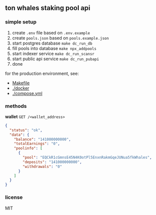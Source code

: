 ## ton whales staking pool api

### simple setup

1. create `.env` file based on `.env.example`
2. create `pools.json` based on `pools.example.json`
3. start postgres database `make dc_run_db`
4. fill pools into database `make npx_addpools`
5. start indexer service `make dc_run_scansr`
6. start public api service `make dc_run_pubapi`
7. done

for the production environment, see:
- [Makefile](./Makefile)
- [./docker](./.docker/)
- [./compose.yml](./compose.yml)

### methods

**wallet**
`GET /<wallet_address>`
```json
{
  "status": "ok",
  "data": {
    "balance": "141000000000",
    "totalEarnings": "0",
    "poolinfo": [
      {
        "pool": "EQCkR1cGmnsE45N4K0otPl5EnxnRakmGqeJUNua5fkWhales",
        "deposits": "141000000000",
        "withdrawals": "0"
      }
    ]
  }
}
```

### license
MIT
